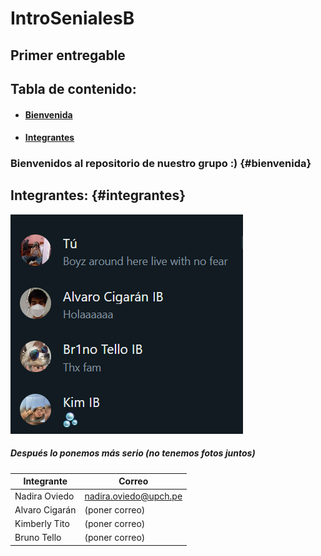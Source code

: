 # IntroSenialesB
## Primer entregable
## Tabla de contenido:
* #### [**Bienvenida**](#bienvenida)
* #### [**Integrantes**](#integrantes)
### Bienvenidos al repositorio de nuestro grupo :) {#bienvenida}
## Integrantes: {#integrantes}
![img](Software\wsp.png)
##### Después lo ponemos más serio (no tenemos fotos juntos)
| **Integrante** | **Correo**|
| ---------| ----------|
| Nadira Oviedo | nadira.oviedo@upch.pe |
| Alvaro Cigarán | (poner correo) |
| Kimberly Tito | (poner correo) |
| Bruno Tello | (poner correo) |

